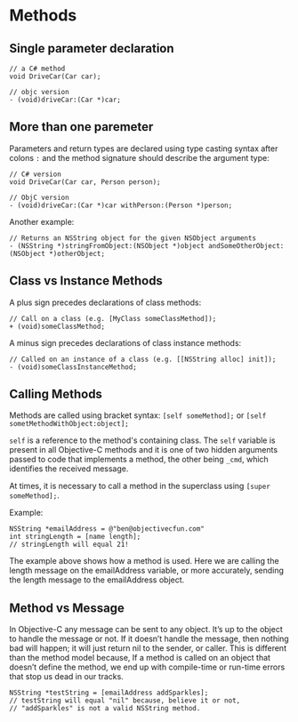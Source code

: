 # Methods

## Single parameter declaration

```objc
// a C# method
void DriveCar(Car car);
```

```objc
// objc version
- (void)driveCar:(Car *)car;
```

## More than one paremeter

Parameters and return types are declared using type casting syntax after colons `:` and the method signature should describe the argument type:

```objc
// C# version
void DriveCar(Car car, Person person);
```

```objc
// ObjC version
- (void)driveCar:(Car *)car withPerson:(Person *)person;
```

Another example:

```objc
// Returns an NSString object for the given NSObject arguments
- (NSString *)stringFromObject:(NSObject *)object andSomeOtherObject:(NSObject *)otherObject;
```

## Class vs Instance Methods

A plus sign precedes declarations of class methods:

```objc
// Call on a class (e.g. [MyClass someClassMethod]);
+ (void)someClassMethod;
```

A minus sign precedes declarations of class instance methods:

```objc
// Called on an instance of a class (e.g. [[NSString alloc] init]);
- (void)someClassInstanceMethod;
```

## Calling Methods

Methods are called using bracket syntax: `[self someMethod];` or `[self sometMethodWithObject:object];`

`self` is a reference to the method's containing class. The `self` variable is present in all Objective-C methods and it is one of two hidden arguments passed to code that implements a method, the other being `_cmd`, which identifies the received message.

At times, it is necessary to call a method in the superclass using `[super someMethod];`.

Example:

```objc
NSString *emailAddress = @"ben@objectivecfun.com"
int stringLength = [name length];
// stringLength will equal 21!
```

The example above shows how a method is used. Here we are calling the length message on the emailAddress variable, or more accurately, sending the length message to the emailAddress object.

## Method vs Message

In Objective-C any message can be sent to any object. It’s up to the object to handle the message or not. If it doesn’t handle the message, then nothing bad will happen; it will just return nil to the sender, or caller. This is different than the method model because, If a method is called on an object that doesn’t define the method, we end up with compile-time or run-time errors that stop us dead in our tracks.

```objc
NSString *testString = [emailAddress addSparkles];
// testString will equal "nil" because, believe it or not,
// "addSparkles" is not a valid NSString method.
```